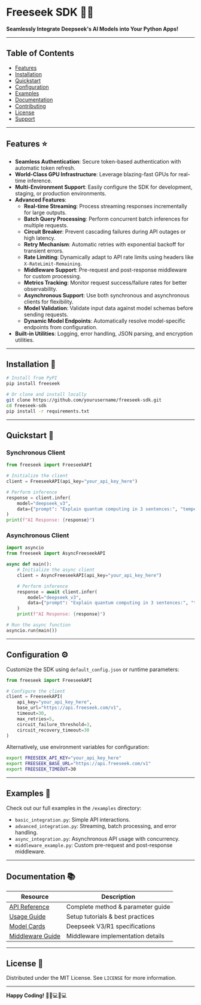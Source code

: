 # Freeseek SDK 🚀✨

**Seamlessly Integrate Deepseek's AI Models into Your Python Apps!**

---

## Table of Contents

- [Features](#features-star)
- [Installation](#installation-wrench)
- [Quickstart](#quickstart-rocket)
- [Configuration](#configuration-gear)
- [Examples](#examples-page_facing_up)
- [Documentation](#documentation-books)
- [Contributing](#contributing-handshake)
- [License](#license-scroll)
- [Support](#support-speech_balloon)

---

## Features ⭐

- **Seamless Authentication**: Secure token-based authentication with automatic token refresh.
- **World-Class GPU Infrastructure**: Leverage blazing-fast GPUs for real-time inference.
- **Multi-Environment Support**: Easily configure the SDK for development, staging, or production environments.
- **Advanced Features**:
  - **Real-time Streaming**: Process streaming responses incrementally for large outputs.
  - **Batch Query Processing**: Perform concurrent batch inferences for multiple requests.
  - **Circuit Breaker**: Prevent cascading failures during API outages or high latency.
  - **Retry Mechanism**: Automatic retries with exponential backoff for transient errors.
  - **Rate Limiting**: Dynamically adapt to API rate limits using headers like `X-RateLimit-Remaining`.
  - **Middleware Support**: Pre-request and post-response middleware for custom processing.
  - **Metrics Tracking**: Monitor request success/failure rates for better observability.
  - **Asynchronous Support**: Use both synchronous and asynchronous clients for flexibility.
  - **Model Validation**: Validate input data against model schemas before sending requests.
  - **Dynamic Model Endpoints**: Automatically resolve model-specific endpoints from configuration.
- **Built-in Utilities**: Logging, error handling, JSON parsing, and encryption utilities.

---

## Installation 🔧

```bash
# Install from PyPI
pip install freeseek

# Or clone and install locally
git clone https://github.com/yourusername/freeseek-sdk.git
cd freeseek-sdk
pip install -r requirements.txt
```

---

## Quickstart 🚀

### Synchronous Client

```python
from freeseek import FreeseekAPI

# Initialize the client
client = FreeseekAPI(api_key="your_api_key_here")

# Perform inference
response = client.infer(
    model="deepseek_v3",
    data={"prompt": "Explain quantum computing in 3 sentences:", "temperature": 0.7}
)
print(f"AI Response: {response}")
```

### Asynchronous Client

```python
import asyncio
from freeseek import AsyncFreeseekAPI

async def main():
    # Initialize the async client
    client = AsyncFreeseekAPI(api_key="your_api_key_here")

    # Perform inference
    response = await client.infer(
        model="deepseek_v3",
        data={"prompt": "Explain quantum computing in 3 sentences:", "temperature": 0.7}
    )
    print(f"AI Response: {response}")

# Run the async function
asyncio.run(main())
```

---

## Configuration ⚙️

Customize the SDK using `default_config.json` or runtime parameters:

```python
from freeseek import FreeseekAPI

# Configure the client
client = FreeseekAPI(
    api_key="your_api_key_here",
    base_url="https://api.freeseek.com/v1",
    timeout=30,
    max_retries=5,
    circuit_failure_threshold=3,
    circuit_recovery_timeout=30
)
```

Alternatively, use environment variables for configuration:

```bash
export FREESEEK_API_KEY="your_api_key_here"
export FREESEEK_BASE_URL="https://api.freeseek.com/v1"
export FREESEEK_TIMEOUT=30
```

---

## Examples 📄

Check out our full examples in the `/examples` directory:

- `basic_integration.py`: Simple API interactions.
- `advanced_integration.py`: Streaming, batch processing, and error handling.
- `async_integration.py`: Asynchronous API usage with concurrency.
- `middleware_example.py`: Custom pre-request and post-response middleware.

---

## Documentation 📚

| Resource                            | Description                       |
| ----------------------------------- | --------------------------------- |
| [API Reference](docs/api_reference.md) | Complete method & parameter guide |
| [Usage Guide](docs/usage_guide.md)     | Setup tutorials & best practices  |
| [Model Cards](docs/models.md)          | Deepseek V3/R1 specifications     |
| [Middleware Guide](docs/middleware.md) | Middleware implementation details |

---

## License 📜

Distributed under the MIT License. See `LICENSE` for more information.

---

**Happy Coding!** 🎉👩💻👨💻
